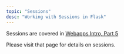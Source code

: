 ```yaml
---
topic: "Sessions"
desc: "Working with Sessions in Flask"
---
```


Sessions are covered in [Webapps Intro, Part 5](/_webapps/webapps-intro-part-5.md/)

Please visit that page for details on sessions.
